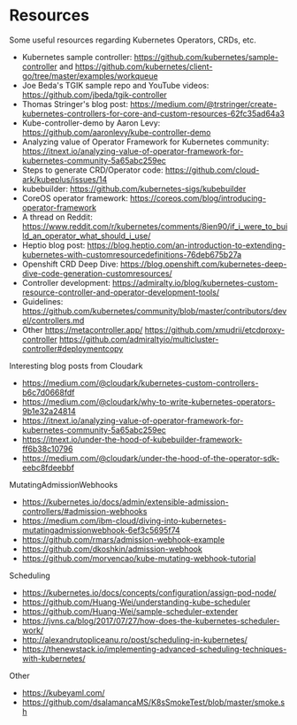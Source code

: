 # Resources

Some useful resources regarding Kubernetes Operators, CRDs, etc.

- Kubernetes sample controller: https://github.com/kubernetes/sample-controller and https://github.com/kubernetes/client-go/tree/master/examples/workqueue
- Joe Beda's TGIK sample repo and YouTube videos: https://github.com/jbeda/tgik-controller
- Thomas Stringer's blog post: https://medium.com/@trstringer/create-kubernetes-controllers-for-core-and-custom-resources-62fc35ad64a3
- Kube-controller-demo by Aaron Levy: https://github.com/aaronlevy/kube-controller-demo
- Analyzing value of Operator Framework for Kubernetes community: https://itnext.io/analyzing-value-of-operator-framework-for-kubernetes-community-5a65abc259ec
- Steps to generate CRD/Operator code: https://github.com/cloud-ark/kubeplus/issues/14
- kubebuilder: https://github.com/kubernetes-sigs/kubebuilder
- CoreOS operator framework: https://coreos.com/blog/introducing-operator-framework
- A thread on Reddit: https://www.reddit.com/r/kubernetes/comments/8ien90/if_i_were_to_build_an_operator_what_should_i_use/
- Heptio blog post: https://blog.heptio.com/an-introduction-to-extending-kubernetes-with-customresourcedefinitions-76deb675b27a
- Openshift CRD Deep Dive: https://blog.openshift.com/kubernetes-deep-dive-code-generation-customresources/
- Controller development:
https://admiralty.io/blog/kubernetes-custom-resource-controller-and-operator-development-tools/
- Guidelines: https://github.com/kubernetes/community/blob/master/contributors/devel/controllers.md
- Other
https://metacontroller.app/
https://github.com/xmudrii/etcdproxy-controller
https://github.com/admiraltyio/multicluster-controller#deploymentcopy

Interesting blog posts from Cloudark

- https://medium.com/@cloudark/kubernetes-custom-controllers-b6c7d0668fdf
- https://medium.com/@cloudark/why-to-write-kubernetes-operators-9b1e32a24814
- https://itnext.io/analyzing-value-of-operator-framework-for-kubernetes-community-5a65abc259ec
- https://itnext.io/under-the-hood-of-kubebuilder-framework-ff6b38c10796
- https://medium.com/@cloudark/under-the-hood-of-the-operator-sdk-eebc8fdeebbf

MutatingAdmissionWebhooks

- https://kubernetes.io/docs/admin/extensible-admission-controllers/#admission-webhooks
- https://medium.com/ibm-cloud/diving-into-kubernetes-mutatingadmissionwebhook-6ef3c5695f74
- https://github.com/rmars/admission-webhook-example
- https://github.com/dkoshkin/admission-webhook
- https://github.com/morvencao/kube-mutating-webhook-tutorial

Scheduling

- https://kubernetes.io/docs/concepts/configuration/assign-pod-node/
- https://github.com/Huang-Wei/understanding-kube-scheduler
- https://github.com/Huang-Wei/sample-scheduler-extender
- https://jvns.ca/blog/2017/07/27/how-does-the-kubernetes-scheduler-work/
- http://alexandrutopliceanu.ro/post/scheduling-in-kubernetes/
- https://thenewstack.io/implementing-advanced-scheduling-techniques-with-kubernetes/

Other

- https://kubeyaml.com/
- https://github.com/dsalamancaMS/K8sSmokeTest/blob/master/smoke.sh